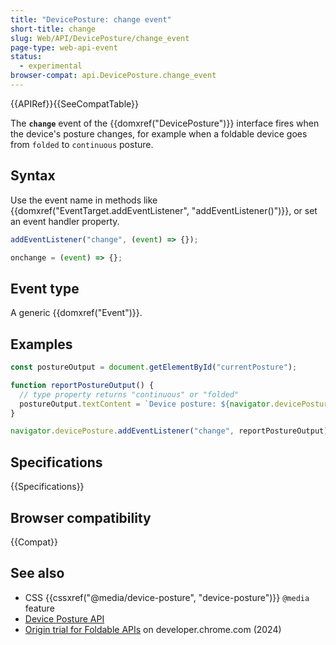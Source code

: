 ```yaml
---
title: "DevicePosture: change event"
short-title: change
slug: Web/API/DevicePosture/change_event
page-type: web-api-event
status:
  - experimental
browser-compat: api.DevicePosture.change_event
---
```


{{APIRef}}{{SeeCompatTable}}

The **`change`** event of the {{domxref("DevicePosture")}} interface fires when the device's posture changes, for example when a foldable device goes from `folded` to `continuous` posture.

## Syntax

Use the event name in methods like {{domxref("EventTarget.addEventListener", "addEventListener()")}}, or set an event handler property.

```js
addEventListener("change", (event) => {});

onchange = (event) => {};
```

## Event type

A generic {{domxref("Event")}}.

## Examples

```js
const postureOutput = document.getElementById("currentPosture");

function reportPostureOutput() {
  // type property returns "continuous" or "folded"
  postureOutput.textContent = `Device posture: ${navigator.devicePosture.type}`;
}

navigator.devicePosture.addEventListener("change", reportPostureOutput);
```

## Specifications

{{Specifications}}

## Browser compatibility

{{Compat}}

## See also

- CSS {{cssxref("@media/device-posture", "device-posture")}} `@media` feature
- [Device Posture API](/en-US/docs/Web/API/Device_Posture_API)
- [Origin trial for Foldable APIs](https://developer.chrome.com/blog/foldable-apis-ot) on developer.chrome.com (2024)
